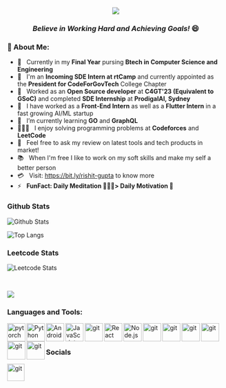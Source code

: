 <h1 align="center">
  <a href="https://git.io/typing-svg">
    <img src="https://readme-typing-svg.herokuapp.com/?lines=Hello,+There!+👋;This+is+Rishit+Gupta+😎;Welcome+to+my+Github!&center=true&size=30">
  </a>
</h1>
 <h3 align="center"><i>Believe in Working Hard and Achieving Goals!</i> 😄 </h2>
 
### 🧐 About Me:

- 🏫 &nbsp; Currently in my **Final Year** pursing **Btech in Computer Science and Engineering**
- 💼 &nbsp; I'm an **Incoming SDE Intern at rtCamp** and currently appointed as the **President for CodeForGovTech** College Chapter
- 🏢 &nbsp; Worked as an **Open Source developer** at **C4GT'23 (Equivalent to GSoC)** and completed **SDE Internship** at **ProdigalAI, Sydney**
- 🔭 &nbsp; I have worked as a **Front-End Intern** as well as a **Flutter Intern** in a fast growing AI/ML startup
- 🌱 &nbsp; I’m currently learning **GO** and **GraphQL**
- 👨🏻‍💻 &nbsp; I enjoy solving programming problems at **Codeforces** and **LeetCode**
- 💬 &nbsp; Feel free to ask my review on latest tools and tech products in market!   
- 📚 &nbsp; When I'm free I like to work on my soft skills and make my self a better person 
- 💳 &nbsp; Visit: https://bit.ly/rishit-gupta to know more
- ⚡ &nbsp; **FunFact: Daily Meditation 🧘🏻‍♂️> Daily Motivation 💪**




### Github Stats
![Github Stats](https://github-readme-stats.vercel.app/api?username=Rishit30G&count_private=true&include_all_commits=true&show_icons=true&title_color=007bff&text_color=e7e7e7&icon_color=007bff&bg_color=171c28)

![Top Langs](https://github-readme-stats.vercel.app/api/top-langs/?username=Rishit30G&layout=compact&title_color=007bff&text_color=e7e7e7&icon_color=007bff&bg_color=171c28)
<br> 
### Leetcode Stats 
![Leetcode Stats](https://leetcard.jacoblin.cool/rishit_30g?ext=heatmap)

<br>

![](https://komarev.com/ghpvc/?username=Rishit30G&style=for-the-badge)

### Languages and Tools:
<a href="https://www.cplusplus.com/doc/tutorial/" target="_blank"> <img align="left" src="https://user-images.githubusercontent.com/74411873/147396578-39a852d5-d8f1-4ad7-bc50-02bcbda7e444.png" alt="pytorch" height="42px"/> </a> 
<a href="https://www.python.org" target="_blank"><img align="left" alt="Python" height ="42px" src="https://raw.githubusercontent.com/rahul-jha98/github_readme_icons/main/language_and_tools/square/python/python.svg"></a>
<a href="https://developer.android.com" target="_blank"> <img align="left" alt="Android" height ="42px" src="https://github.com/MarikIshtar007/MarikIshtar007/blob/master/images/dart.svg"> </a>
<a href="https://developer.mozilla.org/en-US/docs/Web/JavaScript" target="_blank"> <img align="left" alt="JavaScript" height ="42px"  src="https://raw.githubusercontent.com/rahul-jha98/github_readme_icons/main/language_and_tools/square/javascript/javascript.svg"> </a>
<a href="https://git-scm.com/" target="_blank"> <img src="https://i.postimg.cc/Dw9PqVr3/512px-Typescript-logo-2020-svg.png" align="left" alt="git" height='42px'/> </a>
<a href="https://reactjs.org/" target="_blank"> <img align="left" alt="React" height ="42px" src="https://raw.githubusercontent.com/rahul-jha98/github_readme_icons/main/language_and_tools/square/react/react.svg"></a>
<a href="https://nodejs.org" target="_blank"><img align="left" alt="Node.js" height ="42px" src="https://raw.githubusercontent.com/rahul-jha98/github_readme_icons/main/language_and_tools/square/node/node.svg"></a>
<a href="https://git-scm.com/" target="_blank"> <img src="https://github.com/MarikIshtar007/MarikIshtar007/blob/master/images/css.svg" align="left" alt="git" height='42px'/> </a>
<a href="https://git-scm.com/" target="_blank"> <img src="https://github.com/MarikIshtar007/MarikIshtar007/blob/master/images/html.svg" align="left" alt="git" height='42px'/> </a>
<a href="https://git-scm.com/" target="_blank"> <img src="https://github.com/MarikIshtar007/MarikIshtar007/blob/master/images/php.svg" align="left" alt="git" height='42px'/> </a>
<a href="https://git-scm.com/" target="_blank"> <img src="https://github.com/MarikIshtar007/MarikIshtar007/blob/master/images/nodejs.svg" align="left" alt="git" height='42px'/> </a>
<a href="https://git-scm.com/" target="_blank"> <img src="https://i.postimg.cc/8CGw2QjB/1200px-Graph-QL-Logo-svg.png" align="left" alt="git" height='42px'/> </a>
<a href="https://git-scm.com/" target="_blank"> <img src="https://miro.medium.com/v2/resize:fit:500/1*vmFSpk9xtpxAHkH7cmt-3Q.png" align="left" alt="git" height='42px'/> </a>
<br>
<br>

### Socials 
<a href="https://www.linkedin.com/in/rishit-gupta-4b18841b1/" target="_blank"> <img src="https://user-images.githubusercontent.com/74411873/147396963-7f88cda0-f57a-4478-876f-d08536477d20.png" align="left" alt="git" height='40px'/> </a>
<br>
